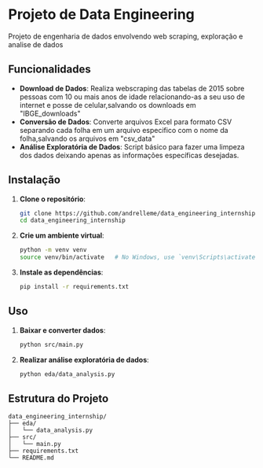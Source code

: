 # Projeto de Data Engineering

Projeto de engenharia de dados envolvendo web scraping, exploração e analise de dados 

## Funcionalidades

- **Download de Dados**: Realiza webscraping das tabelas de 2015 sobre pessoas com 10 ou mais anos de idade relacionando-as a seu uso de internet e posse de celular,salvando os downloads em "IBGE_downloads"
- **Conversão de Dados**: Converte arquivos Excel para formato CSV separando cada folha em um arquivo especifico com o nome da folha,salvando os arquivos em "csv_data"
- **Análise Exploratória de Dados**: Script básico para fazer uma limpeza dos dados deixando apenas as informações específicas desejadas.

## Instalação

1. **Clone o repositório**:
    ```bash
    git clone https://github.com/andrelleme/data_engineering_internship.git
    cd data_engineering_internship
    ```

2. **Crie um ambiente virtual**:
    ```bash
    python -m venv venv
    source venv/bin/activate   # No Windows, use `venv\Scripts\activate`
    ```

3. **Instale as dependências**:
    ```bash
    pip install -r requirements.txt
    ```

## Uso

1. **Baixar e converter dados**:
    ```bash
    python src/main.py
    ```

2. **Realizar análise exploratória de dados**:
    ```bash
    python eda/data_analysis.py
    ```

## Estrutura do Projeto

```plaintext
data_engineering_internship/
├── eda/
│   └── data_analysis.py
├── src/
│   └── main.py
├── requirements.txt
└── README.md

